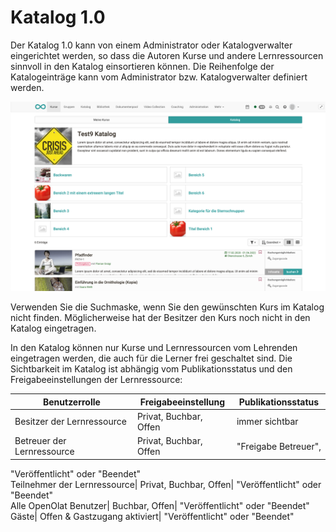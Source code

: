 # Katalog 1.0

Der Katalog 1.0 kann von einem Administrator oder Katalogverwalter eingerichtet werden, so dass die Autoren Kurse und andere
Lernressourcen sinnvoll in den Katalog einsortieren können. Die Reihenfolge
der Katalogeinträge kann vom Administrator bzw. Katalogverwalter definiert
werden.

![Katalog](assets/catalog-de.png)

Verwenden Sie die Suchmaske, wenn Sie den gewünschten Kurs im Katalog nicht
finden. Möglicherweise hat der Besitzer den Kurs noch nicht in den Katalog
eingetragen.

In den Katalog können nur Kurse und Lernressourcen vom Lehrenden eingetragen
werden, die auch für die Lerner frei geschaltet sind. Die Sichtbarkeit im
Katalog ist abhängig vom Publikationsstatus und den Freigabeeinstellungen der
Lernressource:

Benutzerrolle| Freigabeeinstellung| Publikationsstatus  
---|---|---  
Besitzer der Lernressource| Privat, Buchbar, Offen| immer sichtbar  
Betreuer der Lernressource| Privat, Buchbar, Offen|  "Freigabe Betreuer",
"Veröffentlicht" oder "Beendet"  
Teilnehmer der Lernressource| Privat, Buchbar, Offen| "Veröffentlicht" oder
"Beendet"  
Alle OpenOlat Benutzer| Buchbar, Offen| "Veröffentlicht" oder "Beendet"  
Gäste| Offen & Gastzugang aktiviert| "Veröffentlicht" oder "Beendet"  